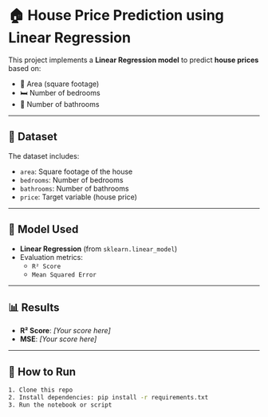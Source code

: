 # 🏠 House Price Prediction using Linear Regression

This project implements a **Linear Regression model** to predict **house prices** based on:
- 📏 Area (square footage)
- 🛏️ Number of bedrooms
- 🛁 Number of bathrooms

---

## 📁 Dataset
The dataset includes:
- `area`: Square footage of the house
- `bedrooms`: Number of bedrooms
- `bathrooms`: Number of bathrooms
- `price`: Target variable (house price)

---

## 🚀 Model Used
- **Linear Regression** (from `sklearn.linear_model`)
- Evaluation metrics:
  - `R² Score`
  - `Mean Squared Error`

---

## 📊 Results
- **R² Score**: _[Your score here]_
- **MSE**: _[Your score here]_

---

## 📌 How to Run
```bash
1. Clone this repo
2. Install dependencies: pip install -r requirements.txt
3. Run the notebook or script
